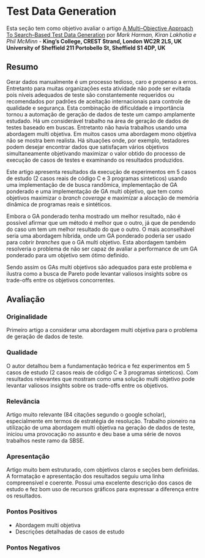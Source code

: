 # Test Data Generation
Esta seção tem como objetivo avaliar o artigo [A Multi–Objective Approach To Search–Based Test Data
Generation](testgen.pdf) por
*Mark Harman, Kiran Lakhotia e Phil McMinn* -
**King’s College, CREST Strand, London WC2R 2LS, UK**
**University of Sheffield 211 Portobello St, Sheffield S1 4DP, UK**

## Resumo

Gerar dados manualmente é um processo tedioso, caro e propenso a erros. Entretanto para muitas organizações esta atividade não pode ser evitada pois níveis adequados de teste são constantemente requeridos ou recomendados por padrões de aceitação internacionais para controle de qualidade e segurança. Esta combinação de dificuldade e importância tornou a automação de geração de dados de teste um campo amplamente estudado.
Há um considerável trabalho na área de geração de dados de testes baseado em buscas. Entretanto não havia trabalhos usando uma abordagem multi objetiva. Em muitos casos uma abordagem mono objetiva não se mostra bem realista. Há situações onde, por exemplo, testadores podem desejar encontrar dados que satisfaçam vários objetivos simultaneamente objetivando maximizar o valor obtido do processo de execução de casos de testes e examinando os resultados produzidos.

Este artigo apresenta resultados da execução de experimentos em 5 casos de estudo (2 casos reais de código C e 3 programas sinteticos) usando uma implementação de de busca randômica, implementação de GA ponderado e uma implementação de GA multi objetivo, que tem como objetivos  maximizar o *branch coverage* e maximizar a alocação de memória dinâmica de programas reais e sintéticos.

Embora o GA ponderado tenha mostrado um melhor resultado, não é possível afirmar que um método é melhor que o outro, já que de pendendo do caso um tem um melhor resultado do que o outro. O mais aconselhável seria uma abordagem híbrida, onde um GA ponderado poderia ser usado para cobrir *branches* que o GA multi objetivo. Esta abordagem também resolveria o problema de não ser capaz de avaliar a performance de um GA ponderado para um objetivo sem ótimo definido.

Sendo assim os GAs multi objetivos são adequados para este problema e ilustra como a busca de Pareto pode levantar valiosos insights sobre os trade-offs entre os objetivos concorrentes.

## Avaliação

### Originalidade

Primeiro artigo a considerar uma abordagem multi objetiva para o problema de geração de dados de teste.

### Qualidade

O autor detalhou bem a fundamentação teórica e fez experimentos em 5 casos de estudo (2 casos reais de código C e 3 programas sinteticos). Com resultados relevantes que mostram como uma solução multi objetivo pode levantar valiosos insights sobre os trade-offs entre os objetivos.

### Relevância

Artigo muito relevante (84 citações segundo o google scholar), especialmente em termos de estratégia de resolução. Trabalho pioneiro na utilização de uma abordagem multi objetiva na geração de dados de teste, iniciou uma provocação no assunto e deu base a uma série de novos trabalhos neste ramo da SBSE.

### Apresentação

Artigo muito bem estruturado, com objetivos claros e seções bem definidas. A formatação e apresentação dos resultados seguiu uma linha compreensível e coerente. Possui uma excelente descrição dos casos de estudo e fez bom uso de recursos gráficos para expressar a diferença entre os resultados.

### Pontos Positivos

* Abordagem multi objetiva
* Descrições detalhadas de casos de estudo

### Pontos Negativos
